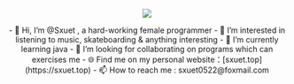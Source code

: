 <p align="center">
  <img  src="https://github-readme-stats.vercel.app/api?username=1065464173&show_icons=true&icon_color=CE1D2D&text_color=718096&bg_color=ffffff&hide_title=true" />
</p>



  
<div align="center">
  <div>
- 👋 Hi, I’m @Sxuet , a hard-working female programmer
- 👀 I’m interested in listening to music, skateboarding & anything interesting 
- 🌱 I’m currently learning java 
- 💞️ I’m looking for collaborating on programs which can exercises me
- 🌐 Find me on my personal website：[sxuet.top](https://sxuet.top)
- 📫 How to reach me : sxuet0522@foxmail.com
    </div>
</div>

<!---
1065464173/1065464173 is a ✨ special ✨ repository because its `README.md` (this file) appears on your GitHub profile.
You can click the Preview link to take a look at your changes.
--->
